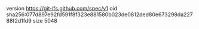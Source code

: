 version https://git-lfs.github.com/spec/v1
oid sha256:077d897e92fd591f8f323e881580b023de0812ded80e673298da22788f2d1fd9
size 5048
